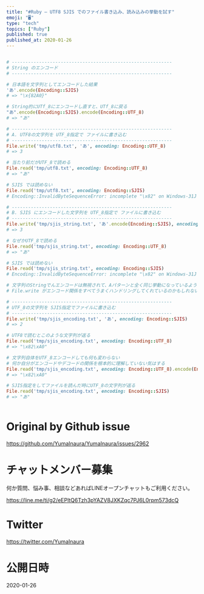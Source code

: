 ```yaml
---
title: "#Ruby – UTF8 SJIS でのファイル書き込み、読み込みの挙動を試す"
emoji: "🖥"
type: "tech"
topics: ["Ruby"]
published: true
published_at: 2020-01-26
---
```


```rb

# -----------------------------------------------------------
# String のエンコード
# -----------------------------------------------------------

# 日本語を文字列としてエンコードした結果
'あ'.encode(Encoding::SJIS)
# => "\x{82A0}"

# String的にUTf_8にエンコードし直すと、UTf_8に戻る
"あ".encode(Encoding::SJIS).encode(Encoding::UTF_8)
# => "あ"

# -----------------------------------------------------------
# A. UTF8の文字列を UTF_8指定で ファイルに書き込む
# -----------------------------------------------------------
File.write('tmp/utf8.txt', 'あ', encoding: Encoding::UTF_8)
# => 3

# 当たり前だがUTF_8で読める
File.read('tmp/utf8.txt', encoding: Encoding::UTF_8)
# => "あ"

# SJIS では読めない
File.read('tmp/utf8.txt', encoding: Encoding::SJIS)
# Encoding::InvalidByteSequenceError: incomplete "\x82" on Windows-31J

# -----------------------------------------------------------
# B. SJIS にエンコードした文字列を UTF_8指定で ファイルに書き込む
# -----------------------------------------------------------
File.write('tmp/sjis_string.txt', 'あ'.encode(Encoding::SJIS), encoding: Encoding::UTF_8)
# => 3

# なぜかUTF_8で読める
File.read('tmp/sjis_string.txt', encoding: Encoding::UTF_8)
# => "あ"

# SJIS では読めない
File.read('tmp/sjis_string.txt', encoding: Encoding::SJIS)
# Encoding::InvalidByteSequenceError: incomplete "\x82" on Windows-31J

# 文字列のStringでんエンコードは無視されて、Aパターンと全く同じ挙動になっているような気がした
# File.write がエンコード関係をすべてうまくハンドリングしてくれているのかもしれない

# -----------------------------------------------------------
# UTF_8の文字列を SJIS指定でファイルに書き込む
# -----------------------------------------------------------
File.write('tmp/sjis_encoding.txt', 'あ', encoding: Encoding::SJIS)
# => 2

# UTF8で読むとこのような文字列が返る
File.read('tmp/sjis_encoding.txt', encoding: Encoding::UTF_8)
# => "\x82\xA0"

# 文字列自体をUTF_8エンコードしても何も変わらない
# 何か自分がエンコードやデコードの関係を根本的に理解していない気はする
File.read('tmp/sjis_encoding.txt', encoding: Encoding::UTF_8).encode(Encoding::UTF_8)
# => "\x82\xA0"

# SJIS指定をしてファイルを読んだ時にUTF_8の文字列が返る
File.read('tmp/sjis_encoding.txt', encoding: Encoding::SJIS)
# => "あ"



```

# Original by Github issue

https://github.com/YumaInaura/YumaInaura/issues/2962








<!-- Update From Qiita API -->

# チャットメンバー募集


何か質問、悩み事、相談などあればLINEオープンチャットもご利用ください。

https://line.me/ti/g2/eEPltQ6Tzh3pYAZV8JXKZqc7PJ6L0rpm573dcQ





# Twitter


https://twitter.com/YumaInaura


<!-- Update From Qiita API -->



# 公開日時

2020-01-26
